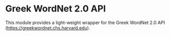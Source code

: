 Greek WordNet 2.0 API
=====================

This module provides a light-weight wrapper for the Greek WordNet 2.0 API (https://greekwordnet.chs.harvard.edu).
